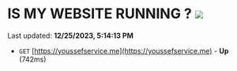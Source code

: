 # IS MY WEBSITE RUNNING ? [![](https://img.shields.io/static/v1?label=Sponsor&message=%E2%9D%A4&logo=GitHub&color=%23fe8e86)](https://github.com/sponsors/<username>)

Last updated: **12/25/2023, 5:14:13 PM**

- `GET` [https://youssefservice.me](https://youssefservice.me) - **Up** (742ms)
